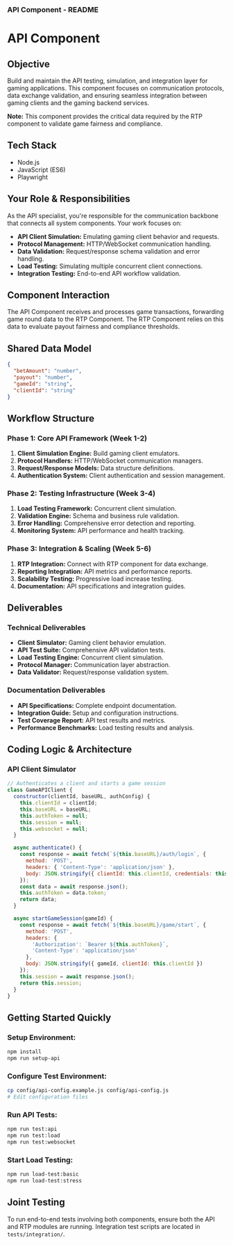 ### API Component - README

# API Component

## Objective
Build and maintain the API testing, simulation, and integration layer for gaming applications. This component focuses on communication protocols, data exchange validation, and ensuring seamless integration between gaming clients and the gaming backend services.

**Note:** This component provides the critical data required by the RTP component to validate game fairness and compliance.

## Tech Stack
- Node.js
- JavaScript (ES6)
- Playwright

## Your Role & Responsibilities
As the API specialist, you're responsible for the communication backbone that connects all system components. Your work focuses on:
- **API Client Simulation:** Emulating gaming client behavior and requests.
- **Protocol Management:** HTTP/WebSocket communication handling.
- **Data Validation:** Request/response schema validation and error handling.
- **Load Testing:** Simulating multiple concurrent client connections.
- **Integration Testing:** End-to-end API workflow validation.

## Component Interaction
The API Component receives and processes game transactions, forwarding game round data to the RTP Component. The RTP Component relies on this data to evaluate payout fairness and compliance thresholds.

## Shared Data Model
```json
{
  "betAmount": "number",
  "payout": "number",
  "gameId": "string",
  "clientId": "string"
}
```

## Workflow Structure

### Phase 1: Core API Framework (Week 1-2)
1. **Client Simulation Engine:** Build gaming client emulators.
2. **Protocol Handlers:** HTTP/WebSocket communication managers.
3. **Request/Response Models:** Data structure definitions.
4. **Authentication System:** Client authentication and session management.

### Phase 2: Testing Infrastructure (Week 3-4)
1. **Load Testing Framework:** Concurrent client simulation.
2. **Validation Engine:** Schema and business rule validation.
3. **Error Handling:** Comprehensive error detection and reporting.
4. **Monitoring System:** API performance and health tracking.

### Phase 3: Integration & Scaling (Week 5-6)
1. **RTP Integration:** Connect with RTP component for data exchange.
2. **Reporting Integration:** API metrics and performance reports.
3. **Scalability Testing:** Progressive load increase testing.
4. **Documentation:** API specifications and integration guides.

## Deliverables

### Technical Deliverables
- **Client Simulator:** Gaming client behavior emulation.
- **API Test Suite:** Comprehensive API validation tests.
- **Load Testing Engine:** Concurrent client simulation.
- **Protocol Manager:** Communication layer abstraction.
- **Data Validator:** Request/response validation system.

### Documentation Deliverables
- **API Specifications:** Complete endpoint documentation.
- **Integration Guide:** Setup and configuration instructions.
- **Test Coverage Report:** API test results and metrics.
- **Performance Benchmarks:** Load testing results and analysis.

## Coding Logic & Architecture

### API Client Simulator
```javascript
// Authenticates a client and starts a game session
class GameAPIClient {
  constructor(clientId, baseURL, authConfig) {
    this.clientId = clientId;
    this.baseURL = baseURL;
    this.authToken = null;
    this.session = null;
    this.websocket = null;
  }

  async authenticate() {
    const response = await fetch(`${this.baseURL}/auth/login`, {
      method: 'POST',
      headers: { 'Content-Type': 'application/json' },
      body: JSON.stringify({ clientId: this.clientId, credentials: this.authConfig })
    });
    const data = await response.json();
    this.authToken = data.token;
    return data;
  }

  async startGameSession(gameId) {
    const response = await fetch(`${this.baseURL}/game/start`, {
      method: 'POST',
      headers: {
        'Authorization': `Bearer ${this.authToken}`,
        'Content-Type': 'application/json'
      },
      body: JSON.stringify({ gameId, clientId: this.clientId })
    });
    this.session = await response.json();
    return this.session;
  }
}
```

## Getting Started Quickly

### Setup Environment:
```bash
npm install
npm run setup-api
```

### Configure Test Environment:
```bash
cp config/api-config.example.js config/api-config.js
# Edit configuration files
```

### Run API Tests:
```bash
npm run test:api
npm run test:load
npm run test:websocket
```

### Start Load Testing:
```bash
npm run load-test:basic
npm run load-test:stress
```

## Joint Testing
To run end-to-end tests involving both components, ensure both the API and RTP modules are running. Integration test scripts are located in `tests/integration/`.
```
